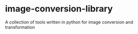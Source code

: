 # image-conversion-library
A collection of tools written in python for image conversion and transformation
